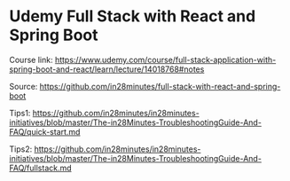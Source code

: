 # Udemy Full Stack with React and Spring Boot

Course link: https://www.udemy.com/course/full-stack-application-with-spring-boot-and-react/learn/lecture/14018768#notes

Source: https://github.com/in28minutes/full-stack-with-react-and-spring-boot

Tips1: https://github.com/in28minutes/in28minutes-initiatives/blob/master/The-in28Minutes-TroubleshootingGuide-And-FAQ/quick-start.md

Tips2: https://github.com/in28minutes/in28minutes-initiatives/blob/master/The-in28Minutes-TroubleshootingGuide-And-FAQ/fullstack.md